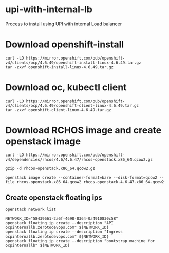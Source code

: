 # upi-with-internal-lb
Process to install using UPI with internal Load balancer


# Download openshift-install
```
curl -LO https://mirror.openshift.com/pub/openshift-v4/clients/ocp/4.6.49/openshift-install-linux-4.6.49.tar.gz
tar -zxvf openshift-install-linux-4.6.49.tar.gz 
```

# Download oc, kubectl client
```
curl -LO https://mirror.openshift.com/pub/openshift-v4/clients/ocp/4.6.49/openshift-client-linux-4.6.49.tar.gz
tar -zxvf openshift-client-linux-4.6.49.tar.gz
```

# Download RCHOS image and create openstack image
```
curl -LO https://mirror.openshift.com/pub/openshift-v4/dependencies/rhcos/4.6/4.6.47/rhcos-openstack.x86_64.qcow2.gz

gzip -d rhcos-openstack.x86_64.qcow2.gz 

openstack image create --container-format=bare --disk-format=qcow2 --file rhcos-openstack.x86_64.qcow2 rhcos-openstack.4.6.47.x86_64.qcow2
```

## Create openstack floating ips

```
openstack network list

NETWORK_ID="58439661-2a6f-4698-8364-0a4910830c58"
openstack floating ip create --description "API ocpinternallb.zerotodevops.com" ${NETWORK_ID}
openstack floating ip create --description "Ingress ocpinternallb.zerotodevops.com" ${NETWORK_ID}
openstack floating ip create --description "bootstrap machine for ocpinternallb" ${NETWORK_ID}
```
